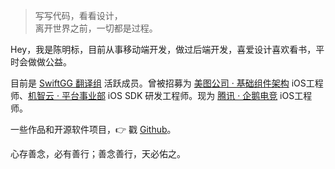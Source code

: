 > 写写代码，看看设计，  
> 离开世界之前，一切都是过程。

Hey，我是陈明标，目前从事移动端开发，做过后端开发，喜爱设计喜欢看书，平时会做做公益。

目前是 [SwiftGG 翻译组](http://swift.gg/) 活跃成员。曾被招募为 [美图公司 · 基础组件架构](https://www.meitu.com/) iOS工程师、[机智云 · 平台事业部](http://www.gizwits.com/) iOS SDK 研发工程师。现为 [腾讯 · 企鹅电竞](http://egame.qq.com/) iOS工程师。

一些作品和开源软件项目，👉 戳 [Github](http://github.com/chenmingbiao)。

心存善念，必有善行；善念善行，天必佑之。